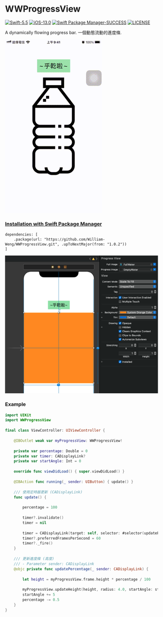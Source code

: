# WWProgressView
[![Swift-5.5](https://img.shields.io/badge/Swift-5.5-orange.svg?style=flat)](https://developer.apple.com/swift/) [![iOS-13.0](https://img.shields.io/badge/iOS-13.0-pink.svg?style=flat)](https://developer.apple.com/swift/) [![Swift Package Manager-SUCCESS](https://img.shields.io/badge/Swift_Package_Manager-SUCCESS-blue.svg?style=flat)](https://developer.apple.com/swift/) [![LICENSE](https://img.shields.io/badge/LICENSE-MIT-yellow.svg?style=flat)](https://developer.apple.com/swift/)

A dynamically flowing progress bar.
一個動態流動的進度條.

![](./Example.gif)

### [Installation with Swift Package Manager](https://medium.com/彼得潘的-swift-ios-app-開發問題解答集/使用-spm-安裝第三方套件-xcode-11-新功能-2c4ffcf85b4b)
```
dependencies: [
    .package(url: "https://github.com/William-Weng/WWProgressView.git", .upToNextMajor(from: "1.0.2"))
]
```
![](./IBDesignable.png)

### Example
```swift
import UIKit
import WWProgressView

final class ViewController: UIViewController {

    @IBOutlet weak var myProgressView: WWProgressView!
    
    private var percentage: Double = 0
    private var timer: CADisplayLink?
    private var startAngle: Int = 0
    
    override func viewDidLoad() { super.viewDidLoad() }
    
    @IBAction func running(_ sender: UIButton) { update() }
    
    /// 使用定時器更新 (CADisplayLink)
    func update() {
        
        percentage = 100
        
        timer?.invalidate()
        timer = nil
        
        timer = CADisplayLink(target: self, selector: #selector(updatePercentage))
        timer?.preferredFramesPerSecond = 60
        timer?._fire()
    }
    
    /// 更新進度條 (高度)
    /// - Parameter sender: CADisplayLink
    @objc private func updatePercentage(_ sender: CADisplayLink) {
        
        let height = myProgressView.frame.height * percentage / 100
        
        myProgressView.updateHeight(height, radius: 4.0, startAngle: startAngle % 360, count: 5.0)
        startAngle += 5
        percentage -= 0.5
    }
}
```
